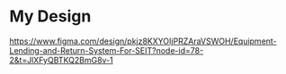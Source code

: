 # My Design
https://www.figma.com/design/pkjz8KXYOIjPRZAraVSWOH/Equipment-Lending-and-Return-System-For-SEIT?node-id=78-2&t=JlXFyQBTKQ2BmG8v-1
